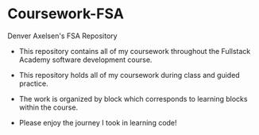 # Coursework-FSA

Denver Axelsen's FSA Repository

- This repository contains all of my coursework throughout the Fullstack Academy software development course.

- This repository holds all of my coursework during class and guided practice.

- The work is organized by block which corresponds to learning blocks within the course.

- Please enjoy the journey I took in learning code!

